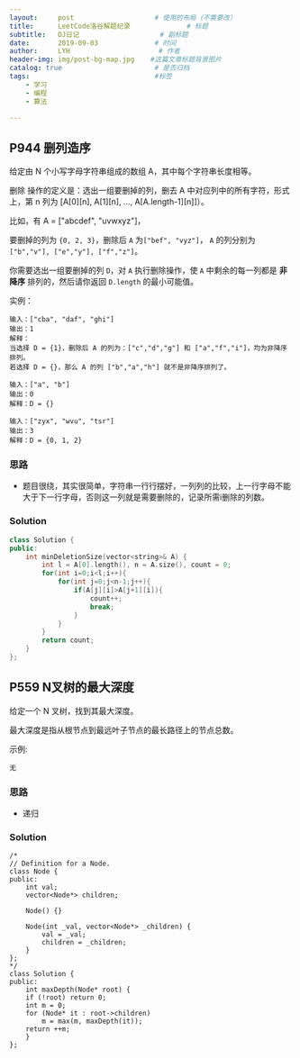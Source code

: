 ```yaml
---
layout:     post                    # 使用的布局（不需要改）
title:      LeetCode洛谷解题纪录	           	# 标题 
subtitle:   OJ日记					# 副标题
date:       2019-09-03              # 时间
author:     LYH                      # 作者
header-img: img/post-bg-map.jpg    #这篇文章标题背景图片
catalog: true                       # 是否归档
tags:                               #标签
    - 学习
    - 编程
    - 算法

---
```


## P944 删列造序

给定由 N 个小写字母字符串组成的数组 A，其中每个字符串长度相等。

删除 操作的定义是：选出一组要删掉的列，删去 A 中对应列中的所有字符，形式上，第 n 列为 [A[0][n], A[1][n], ..., A[A.length-1][n]]）。

比如，有 A = ["abcdef", "uvwxyz"]，

要删掉的列为 `{0, 2, 3}`，删除后 `A` 为`["bef", "vyz"]`， `A` 的列分别为`["b","v"], ["e","y"], ["f","z"]`。

你需要选出一组要删掉的列 `D`，对 `A` 执行删除操作，使 `A` 中剩余的每一列都是 **非降序** 排列的，然后请你返回 `D.length` 的最小可能值。


实例：

```
输入：["cba", "daf", "ghi"]
输出：1
解释：
当选择 D = {1}，删除后 A 的列为：["c","d","g"] 和 ["a","f","i"]，均为非降序排列。
若选择 D = {}，那么 A 的列 ["b","a","h"] 就不是非降序排列了。

输入：["a", "b"]
输出：0
解释：D = {}

输入：["zyx", "wvu", "tsr"]
输出：3
解释：D = {0, 1, 2}
```

### 思路

* 题目很绕，其实很简单，字符串一行行摆好，一列列的比较，上一行字母不能大于下一行字母，否则这一列就是需要删除的，记录所需i删除的列数。

### Solution

```c++
class Solution {
public:
    int minDeletionSize(vector<string>& A) {
        int l = A[0].length(), n = A.size(), count = 0;
        for(int i=0;i<l;i++){
            for(int j=0;j<n-1;j++){
                if(A[j][i]>A[j+1][i]){
                    count++;
                    break;
                }
            }
        }
        return count;
    }
};
```

## P559 N叉树的最大深度

给定一个 N 叉树，找到其最大深度。

最大深度是指从根节点到最远叶子节点的最长路径上的节点总数。

示例:

```
无
```

### 思路

* 递归

### Solution

```
/*
// Definition for a Node.
class Node {
public:
    int val;
    vector<Node*> children;

    Node() {}

    Node(int _val, vector<Node*> _children) {
        val = _val;
        children = _children;
    }
};
*/
class Solution {
public:
    int maxDepth(Node* root) {
    if (!root) return 0;
    int m = 0;
    for (Node* it : root->children) 
        m = max(m, maxDepth(it));
    return ++m;
	}
};
```

